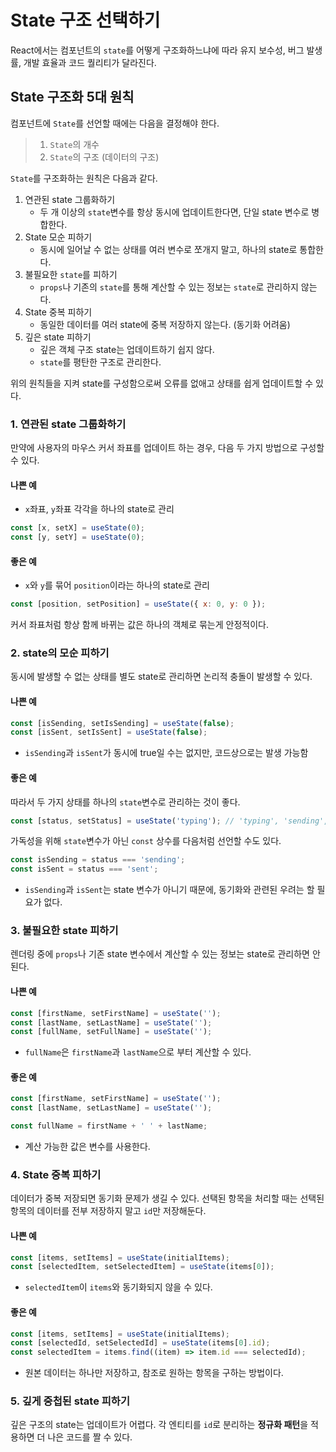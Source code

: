 # State 구조 선택하기

React에서는 컴포넌트의 `state`를 어떻게 구조화하느냐에 따라 유지 보수성, 버그 발생률, 개발 효율과 코드 퀄리티가 달라진다.

## State 구조화 5대 원칙

컴포넌트에 `State`를 선언할 때에는 다음을 결정해야 한다.

> 1. `State`의 개수
> 2. `State`의 구조 (데이터의 구조)

`State`를 구조화하는 원칙은 다음과 같다.

1. 연관된 state 그룹화하기
    - 두 개 이상의 `state`변수를 항상 동시에 업데이트한다면, 단일 state 변수로 병합한다.
2. State 모순 피하기
    - 동시에 일어날 수 없는 상태를 여러 변수로 쪼개지 말고, 하나의 state로 통합한다.
3. 불필요한 `state`를 피하기
    - `props`나 기존의 `state`를 통해 계산할 수 있는 정보는 `state`로 관리하지 않는다.
4. State 중복 피하기
    - 동일한 데이터를 여러 state에 중복 저장하지 않는다. (동기화 어려움)
5. 깊은 state 피하기
    - 깊은 객체 구조 state는 업데이트하기 쉽지 않다.
    - `state`를 평탄한 구조로 관리한다.

위의 원칙들을 지켜 state를 구성함으로써 오류를 없애고 상태를 쉽게 업데이트할 수 있다.

### 1. 연관된 state 그룹화하기

만약에 사용자의 마우스 커서 좌표를 업데이트 하는 경우, 다음 두 가지 방법으로 구성할 수 있다.

#### 나쁜 예

-   `x`좌표, `y`좌표 각각을 하나의 state로 관리

```jsx
const [x, setX] = useState(0);
const [y, setY] = useState(0);
```

#### 좋은 예

-   `x`와 `y`를 묶어 `position`이라는 하나의 state로 관리

```jsx
const [position, setPosition] = useState({ x: 0, y: 0 });
```

커서 좌표처럼 항상 함께 바뀌는 값은 하나의 객체로 묶는게 안정적이다.

### 2. state의 모순 피하기

동시에 발생할 수 없는 상태를 별도 state로 관리하면 논리적 충돌이 발생할 수 있다.

#### 나쁜 예

```jsx
const [isSending, setIsSending] = useState(false);
const [isSent, setIsSent] = useState(false);
```

-   `isSending`과 `isSent`가 동시에 true일 수는 없지만, 코드상으로는 발생 가능함

#### 좋은 예

따라서 두 가지 상태를 하나의 `state`변수로 관리하는 것이 좋다.

```jsx
const [status, setStatus] = useState('typing'); // 'typing', 'sending', 'sent'중 하나
```

가독성을 위해 `state`변수가 아닌 `const` 상수를 다음처럼 선언할 수도 있다.

```jsx
const isSending = status === 'sending';
const isSent = status === 'sent';
```

-   `isSending`과 `isSent`는 state 변수가 아니기 때문에, 동기화와 관련된 우려는 할 필요가 없다.

### 3. 불필요한 state 피하기

렌더링 중에 `props`나 기존 state 변수에서 계산할 수 있는 정보는 state로 관리하면 안된다.

#### 나쁜 예

```jsx
const [firstName, setFirstName] = useState('');
const [lastName, setLastName] = useState('');
const [fullName, setFullName] = useState('');
```

-   `fullName`은 `firstName`과 `lastName`으로 부터 계산할 수 있다.

#### 좋은 예

```jsx
const [firstName, setFirstName] = useState('');
const [lastName, setLastName] = useState('');

const fullName = firstName + ' ' + lastName;
```

-   계산 가능한 값은 변수를 사용한다.

### 4. State 중복 피하기

데이터가 중복 저장되면 동기화 문제가 생길 수 있다. 선택된 항목을 처리할 때는 선택된 항목의 데이터를 전부 저장하지 말고 `id`만 저장해둔다.

#### 나쁜 예

```jsx
const [items, setItems] = useState(initialItems);
const [selectedItem, setSelectedItem] = useState(items[0]);
```

-   `selectedItem`이 `items`와 동기화되지 않을 수 있다.

#### 좋은 예

```jsx
const [items, setItems] = useState(initialItems);
const [selectedId, setSelectedId] = useState(items[0].id);
const selectedItem = items.find((item) => item.id === selectedId);
```

-   원본 데이터는 하나만 저장하고, 참조로 원하는 항목을 구하는 방법이다.

### 5. 깊게 중첩된 state 피하기

깊은 구조의 state는 업데이트가 어렵다. 각 엔티티를 `id`로 분리하는 **정규화 패턴**을 적용하면 더 나은 코드를 짤 수 있다.
